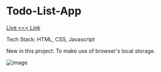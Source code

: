 # Todo-List-App

<a href="https://todo-list-app-botvasu.netlify.app">Live <<< Link</a>

Tech Stack: HTML, CSS, Javascript

New in this project: To make use of browser's local storage.

![image](https://github.com/BotVasu/Todo-List-App/assets/83164321/7e1519f2-95e3-48bd-94eb-77925ee3f20d)


